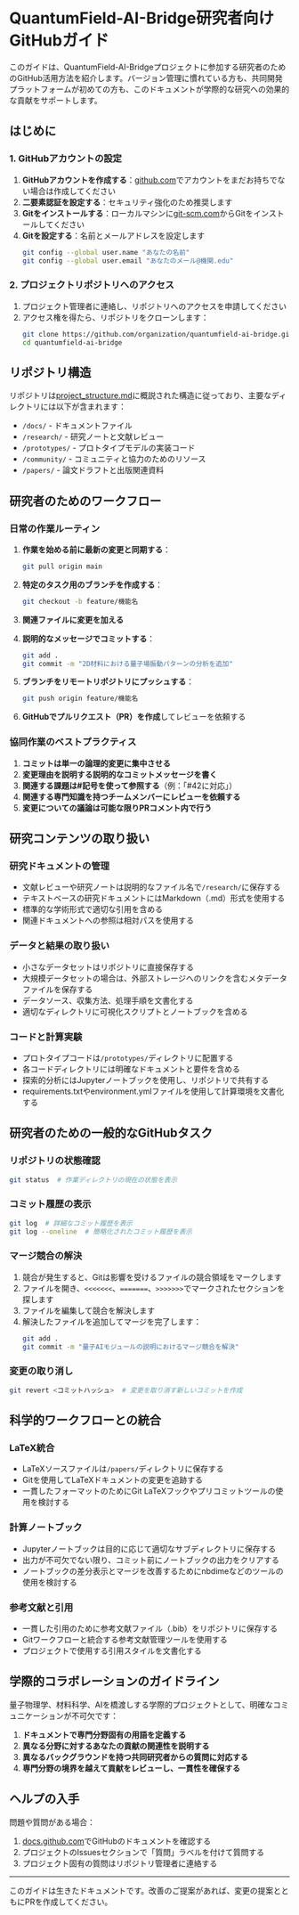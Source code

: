 # QuantumField-AI-Bridge研究者向けGitHubガイド

このガイドは、QuantumField-AI-Bridgeプロジェクトに参加する研究者のためのGitHub活用方法を紹介します。バージョン管理に慣れている方も、共同開発プラットフォームが初めての方も、このドキュメントが学際的な研究への効果的な貢献をサポートします。

## はじめに

### 1. GitHubアカウントの設定

1. **GitHubアカウントを作成する**：[github.com](https://github.com/)でアカウントをまだお持ちでない場合は作成してください
2. **二要素認証を設定する**：セキュリティ強化のため推奨します
3. **Gitをインストールする**：ローカルマシンに[git-scm.com](https://git-scm.com/downloads)からGitをインストールしてください
4. **Gitを設定する**：名前とメールアドレスを設定します
   ```bash
   git config --global user.name "あなたの名前"
   git config --global user.email "あなたのメール@機関.edu"
   ```

### 2. プロジェクトリポジトリへのアクセス

1. プロジェクト管理者に連絡し、リポジトリへのアクセスを申請してください
2. アクセス権を得たら、リポジトリをクローンします：
   ```bash
   git clone https://github.com/organization/quantumfield-ai-bridge.git
   cd quantumfield-ai-bridge
   ```

## リポジトリ構造

リポジトリは[project_structure.md](./project_structure.md)に概説された構造に従っており、主要なディレクトリには以下が含まれます：

- `/docs/` - ドキュメントファイル
- `/research/` - 研究ノートと文献レビュー
- `/prototypes/` - プロトタイプモデルの実装コード
- `/community/` - コミュニティと協力のためのリソース
- `/papers/` - 論文ドラフトと出版関連資料

## 研究者のためのワークフロー

### 日常の作業ルーティン

1. **作業を始める前に最新の変更と同期する**：
   ```bash
   git pull origin main
   ```

2. **特定のタスク用のブランチを作成する**：
   ```bash
   git checkout -b feature/機能名
   ```

3. **関連ファイルに変更を加える**

4. **説明的なメッセージでコミットする**：
   ```bash
   git add .
   git commit -m "2D材料における量子場振動パターンの分析を追加"
   ```

5. **ブランチをリモートリポジトリにプッシュする**：
   ```bash
   git push origin feature/機能名
   ```

6. **GitHubでプルリクエスト（PR）を作成**してレビューを依頼する

### 協同作業のベストプラクティス

1. **コミットは単一の論理的変更に集中させる**
2. **変更理由を説明する説明的なコミットメッセージを書く**
3. **関連する課題は#記号を使って参照する**（例：「#42に対応」）
4. **関連する専門知識を持つチームメンバーにレビューを依頼する**
5. **変更についての議論は可能な限りPRコメント内で行う**

## 研究コンテンツの取り扱い

### 研究ドキュメントの管理

- 文献レビューや研究ノートは説明的なファイル名で`/research/`に保存する
- テキストベースの研究ドキュメントにはMarkdown（.md）形式を使用する
- 標準的な学術形式で適切な引用を含める
- 関連ドキュメントへの参照は相対パスを使用する

### データと結果の取り扱い

- 小さなデータセットはリポジトリに直接保存する
- 大規模データセットの場合は、外部ストレージへのリンクを含むメタデータファイルを保存する
- データソース、収集方法、処理手順を文書化する
- 適切なディレクトリに可視化スクリプトとノートブックを含める

### コードと計算実験

- プロトタイプコードは`/prototypes/`ディレクトリに配置する
- 各コードディレクトリには明確なドキュメントと要件を含める
- 探索的分析にはJupyterノートブックを使用し、リポジトリで共有する
- requirements.txtやenvironment.ymlファイルを使用して計算環境を文書化する

## 研究者のための一般的なGitHubタスク

### リポジトリの状態確認

```bash
git status  # 作業ディレクトリの現在の状態を表示
```

### コミット履歴の表示

```bash
git log  # 詳細なコミット履歴を表示
git log --oneline  # 簡略化されたコミット履歴を表示
```

### マージ競合の解決

1. 競合が発生すると、Gitは影響を受けるファイルの競合領域をマークします
2. ファイルを開き、`<<<<<<<`、`=======`、`>>>>>>>`でマークされたセクションを探します
3. ファイルを編集して競合を解決します
4. 解決したファイルを追加してマージを完了します：
   ```bash
   git add .
   git commit -m "量子AIモジュールの説明におけるマージ競合を解決"
   ```

### 変更の取り消し

```bash
git revert <コミットハッシュ>  # 変更を取り消す新しいコミットを作成
```

## 科学的ワークフローとの統合

### LaTeX統合

- LaTeXソースファイルは`/papers/`ディレクトリに保存する
- Gitを使用してLaTeXドキュメントの変更を追跡する
- 一貫したフォーマットのためにGit LaTeXフックやプリコミットツールの使用を検討する

### 計算ノートブック

- Jupyterノートブックは目的に応じて適切なサブディレクトリに保存する
- 出力が不可欠でない限り、コミット前にノートブックの出力をクリアする
- ノートブックの差分表示とマージを改善するためにnbdimeなどのツールの使用を検討する

### 参考文献と引用

- 一貫した引用のために参考文献ファイル（.bib）をリポジトリに保存する
- Gitワークフローと統合する参考文献管理ツールを使用する
- プロジェクトで使用する引用スタイルを文書化する

## 学際的コラボレーションのガイドライン

量子物理学、材料科学、AIを橋渡しする学際的プロジェクトとして、明確なコミュニケーションが不可欠です：

1. **ドキュメントで専門分野固有の用語を定義する**
2. **異なる分野に対するあなたの貢献の関連性を説明する**
3. **異なるバックグラウンドを持つ共同研究者からの質問に対応する**
4. **専門分野の境界を越えて貢献をレビューし、一貫性を確保する**

## ヘルプの入手

問題や質問がある場合：

1. [docs.github.com](https://docs.github.com/)でGitHubのドキュメントを確認する
2. プロジェクトのIssuesセクションで「質問」ラベルを付けて質問する
3. プロジェクト固有の質問はリポジトリ管理者に連絡する

---

このガイドは生きたドキュメントです。改善のご提案があれば、変更の提案とともにPRを作成してください。